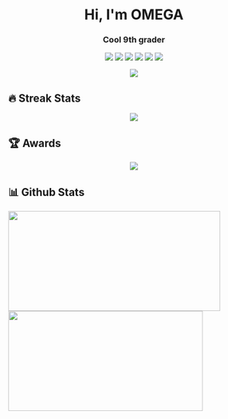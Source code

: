 <!--introduction-->
<h1 align="center">
  Hi, I'm OMEGA
</h1>

<!--tagline-->
<h3 align="center">
  Cool 9th grader
</h3>

<!--badges-->
<p align="center">
  <img src="https://img.shields.io/github/stars/om3ga6400?color=yellow&label=User%20Stars&logo=github&logoColor=yellow&style=fflat-square">
  <img src="https://komarev.com/ghpvc/?username=om3ga6400">
  <img src="https://img.shields.io/github/commit-activity/m/om3ga6400/om3ga6400">
  <img src="https://img.shields.io/github/followers/om3ga6400?color=4C1&logo=github&style=fflat-square">
  <img src="https://img.shields.io/github/last-commit/om3ga6400/om3ga6400?label=Profile%20update&style=fflat-square">
  <img src="https://dcbadge.vercel.app/api/shield/1232072032590758069?style=flat"></p>

<!--typing-->
<p align="center">
<img src="https://readme-typing-svg.herokuapp.com?font=Fira+Code&pause=1000&color=00F700&center=true&vCenter=true&width=600&lines=Hi+%F0%9F%91%8B%2C+im+OMEGA!;I+mainly+use+HTML%2C+JavaScript+and+C%2B%2B.+%F0%9F%96%A5;I+am+completely+self-taught.+%F0%9F%93%9A;I+have+three+years+of+coding+experience.+%E2%8F%B0;Please+follow+me+if+you+enjoy+my+work.+%F0%9F%99%8F;Thanks+for+visiting+my+profile!+%F0%9F%99%8C"></p>

<!--streak stats title-->
## ️‍🔥 Streak Stats

<!--github readme streak stats-->
<div align="center">
  <img src="https://streak-stats.demolab.com?user=om3ga6400&theme=github-dark-blue&hide_border=true"></div>

<!--awards title-->
## 🏆 Awards

<!--github profile trophy-->
<div align="center">
  <img src="https://github-profile-trophy.vercel.app/?username=OM3GA6400&theme=darkhub&no-frame=true&row=1&margin-w=0&column=8"></div>

<!--github stats title-->
## 📊 Github Stats

<!--github readme stats-->
<a href="https://github.com/om3ga6400/github-readme-stats">
  <img height=200 align="center" src="https://github-readme-stats-om3ga6400.vercel.app/api?username=om3ga6400&layout=compact&show_icons=true&include_all_commits=true&count_private=true&hide_border=true&theme=github_dark" height="192px" width="425px" />
</a>
<a href="https://github.com/om3ga6400/github-readme-stats">
  <img height=200 align="center" src="https://github-readme-stats-om3ga6400.vercel.app/api/top-langs/?username=OM3GA6400&langs_count=10&layout=compact&theme=github_dark&hide_border=true" height="192px" width="390px" />
</a>

<!--
**OM3GA6400/om3ga6400** is a ✨ _special_ ✨ repository because its `README.md` (this file) appears on your GitHub profile.

Here are some ideas to get you started:

- 🔭 I’m currently working on ...
- 🌱 I’m currently learning ...
- 👯 I’m looking to collaborate on ...
- 🤔 I’m looking for help with ...
- 💬 Ask me about ...
- 📫 How to reach me: ...
- 😄 Pronouns: ...
- ⚡ Fun fact: ...
-->

<!--
**OM3GA6400/om3ga6400** is a ✨ _special_ ✨ repository because its `README.md` (this file) appears on your GitHub profile.

Here are some ideas to get you started:

- 🔭 I’m currently working on ...
- 🌱 I’m currently learning ...
- 👯 I’m looking to collaborate on ...
- 🤔 I’m looking for help with ...
- 💬 Ask me about ...
- 📫 How to reach me: ...
- 😄 Pronouns: ...
- ⚡ Fun fact: ...
-->
